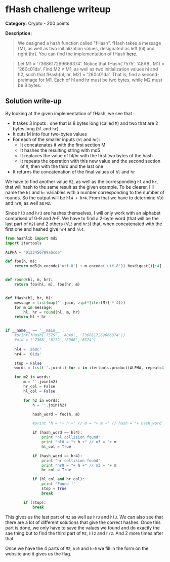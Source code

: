 # fHash challenge writeup

**Category:** Crypto - 200 points

**Description:**

>  We designed a hash function called "fHash". fHash takes a message (M), as well as two initialization values, designated as left (hl) and right (hr). You can find the implementation of fHash [here](./fHash.py).

> Let M1 = '7368617269666374'. Notice that fHash('7575', 'A8A8', M1) = '260c01da'.
> Find M2 ≠ M1, as well as two initialization values hl and h2, such that fHash(hl, hr, M2) = '260c01da'. That is, find a second-preimage for M1.
> Each of hl and hr must be two bytes, while M2 must be 8 bytes. 


## Solution write-up

By looking at the given implementation of fHash, we see that :
* It takes 3 inputs : one that is 8 bytes long (called `M`) and two that are 2 bytes long (`hl` and `hr`).
* It cuts M into four two-bytes values
* For each of the smaller inputs (`hl` and `hr`):
    * It concatenates it with the first section M
    * It hashes the resulting string with md5
    * It replaces the value of hl/hr with the first two bytes of the hash
    * It repeats the operation with this new value and the second section of `M`, then with the third and the last one
* It returns the concatenation of the final values of `hl` and `hr`

We have to find another value `M2`, as well as the corresponding `hl` and `hr`, that will hash to the same result as the given example.
To be clearer, I'll name the `hl` and `hr` variables with a number corresponding to the number of rounds. So the output will be `hl4 + hr4`. From that we have to determine `hl0` and `hr0`, as well as `M2`.


Since `hl3` and `hr3` are hashes themselves, I will only work with an alphabet comprised of 0-9 and A-F. We have to find a 2-byte word (that will be the last part of `M2`) and 2 others (`hl3` and `hr3`) that, when concatenated with the first one and hashed give `hr4` and `hl4`.

```python
from hashlib import md5
import itertools

ALPHA = "0123456789abcde"

def foo(h, m):
    return md5(h.encode('utf-8') + m.encode('utf-8')).hexdigest()[:4]


def round(hl, m, hr):
    return foo(hl, m), foo(hr, m)


def fHash(hl, hr, M):
    message = list(map(''.join, zip(*[iter(M)] * 4)))
    for m in message:
        hl, hr = round(hl, m, hr)
    return hl + hr


if __name__ == '__main__':
    #print(fHash('7575', 'A8A8', '7368617269666374'))
    #old = ['7368','6172','6966','6374']
    
    hl4 = '260c'
    hr4 = '01da'

    stop = False
    words = list(''.join(i) for i in itertools.product(ALPHA, repeat=4))

    for m2 in words:
        m = ''.join(m2)
        hr_col = False
        hl_col = False

        for h2 in words:
            h = ''.join(h2)

            hash_word = foo(h, m)

            #print "h = "+ h +" // m = "+ m +" // hash = "+ hash_word

            if (hash_word == hl4):
                print "hl collision found"
                print "hl0 = "+ h +" // m3 = "+ m
                hl_col = True

            if (hash_word == hr4):
                print "hr collision found"
                print "hr0 = "+ h +" // m3 = "+ m
                hr_col = True

            if (hl_col and hr_col):
                print 'Found !'
                stop = True
                break

        if (stop):
            break

```

This gives us the last part of `M2` as well as `hr3` and `hl3`. We can also see that there are a lot of different solutions that give the correct hashes. Once this part is done, we only have to save the values we found and do exactly the sae thing but to find the third part of `M2`, `hl2` and `hr2`. And 2 more times after that.

Once we have the 4 parts of `M2`, `hl0` and `hr0` we fill in the form on the website and it gives us the flag.

